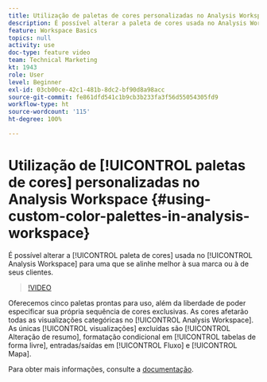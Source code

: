 ```yaml
---
title: Utilização de paletas de cores personalizadas no Analysis Workspace
description: É possível alterar a paleta de cores usada no Analysis Workspace para uma que se alinhe melhor à sua marca ou à de seus clientes.
feature: Workspace Basics
topics: null
activity: use
doc-type: feature video
team: Technical Marketing
kt: 1943
role: User
level: Beginner
exl-id: 03cb00ce-42c1-481b-8dc2-bf90d8a98acc
source-git-commit: fe861dfd541c1b9cb3b233fa3f56d55054305fd9
workflow-type: ht
source-wordcount: '115'
ht-degree: 100%

---
```


# Utilização de [!UICONTROL paletas de cores] personalizadas no Analysis Workspace {#using-custom-color-palettes-in-analysis-workspace}

É possível alterar a [!UICONTROL paleta de cores] usada no [!UICONTROL Analysis Workspace] para uma que se alinhe melhor à sua marca ou à de seus clientes.

>[!VIDEO](https://video.tv.adobe.com/v/23876/?quality=12)

Oferecemos cinco paletas prontas para uso, além da liberdade de poder especificar sua própria sequência de cores exclusivas. As cores afetarão todas as visualizações categóricas no [!UICONTROL Analysis Workspace]. As únicas [!UICONTROL visualizações] excluídas são [!UICONTROL Alteração de resumo], formatação condicional em [!UICONTROL tabelas de forma livre], entradas/saídas em [!UICONTROL Fluxo] e [!UICONTROL Mapa].

Para obter mais informações, consulte a [documentação](https://experienceleague.adobe.com/docs/analytics/analyze/analysis-workspace/build-workspace-project/color-palettes.html?lang=pt-BR).
